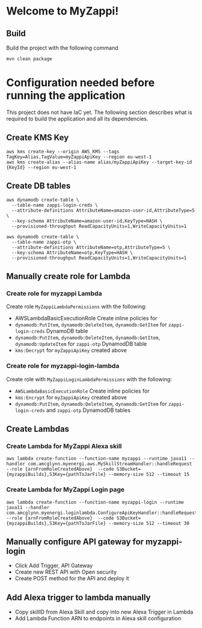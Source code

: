 # Welcome to MyZappi!

## Build
Build the project with the following command
```
mvn clean package
```

# Configuration needed before running the application
This project does not have IaC yet. The following section describes what is required to build the application and
all its dependencies.
## Create KMS Key
```
aws kms create-key --origin AWS_KMS --tags TagKey=Alias,TagValue=myZappiApiKey --region eu-west-1
aws kms create-alias --alias-name alias/myZappiApiKey --target-key-id {KeyId} --region eu-west-1
```

## Create DB tables
```
aws dynamodb create-table \
  --table-name zappi-login-creds \
  --attribute-definitions AttributeName=amazon-user-id,AttributeType=S \
  --key-schema AttributeName=amazon-user-id,KeyType=HASH \
  --provisioned-throughput ReadCapacityUnits=1,WriteCapacityUnits=1

aws dynamodb create-table \
  --table-name zappi-otp \
  --attribute-definitions AttributeName=otp,AttributeType=S \
  --key-schema AttributeName=otp,KeyType=HASH \
  --provisioned-throughput ReadCapacityUnits=1,WriteCapacityUnits=1

```

## Manually create role for Lambda

### Create role for myzappi Lambda
Create role `MyZappiLambdaPermissions` with the following:
* AWSLambdaBasicExecutionRole
Create inline policies for
* `dynamodb:PutItem`, `dynamodb:DeleteItem`, `dynamodb:GetItem` for `zappi-login-creds` DynamoDB table
* `dynamodb:PutItem`, `dynamodb:DeleteItem`, `dynamodb:GetItem`, `dynamodb:UpdateItem` for `zappi-otp` DynamodDB table
* `kms:Decrypt` for `myZappiApiKey` created above

### Create role for myzappi-login-lambda
Create role with `MyZappiLoginLambdaPermissions` with the following:
* `AWSLambdaBasicExecutionRole`
Create inline policies for
* `kms:Encrypt` for `myZappiApiKey` created above
* `dynamodb:PutItem`, `dynamodb:DeleteItem`, `dynamodb:GetItem` for `zappi-login-creds` and `zappi-otp`  DynamodDB tables

## Create Lambdas
### Create Lambda for MyZappi Alexa skill
```
aws lambda create-function --function-name myzappi --runtime java11 --handler com.amcglynn.myenergi.aws.MySkillStreamHandler::handleRequest --role {arnFromRoleCreatedAbove}  --code S3Bucket={myzappiBuilds},S3Key={pathToJarFile} --memory-size 512 --timeout 15
```
### Create Lambda for MyZappi Login page
```
aws lambda create-function --function-name myzappi-login --runtime java11 --handler com.amcglynn.myenergi.loginlambda.ConfigureApiKeyHandler::handleRequest --role {arnFromRoleCreatedAbove}  --code S3Bucket={myzappiBuilds},S3Key={pathToJarFile} --memory-size 512 --timeout 30
```

## Manually configure API gateway for myzappi-login
* Click Add Trigger, API Gateway
* Create new REST API with Open security
* Create POST method for the API and deploy it

## Add Alexa trigger to lambda manually
* Copy skillID from Alexa Skill and copy into new Alexa Trigger in Lambda
* Add Lambda Function ARN to endpoints in Alexa skill configuration
